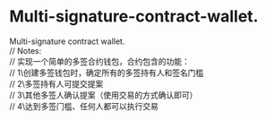 # Multi-signature-contract-wallet.
Multi-signature contract wallet.  
// Notes:                                
// 实现⼀个简单的多签合约钱包，合约包含的功能：                  
// 1\创建多签钱包时，确定所有的多签持有⼈和签名门槛               
// 2\多签持有⼈可提交提案                           
// 3\其他多签⼈确认提案（使⽤交易的⽅式确认即可）                                        
// 4\达到多签⻔槛、任何⼈都可以执⾏交易                               
